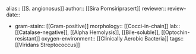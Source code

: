 alias:: [[S. angionosus]]
author:: [[Sira Pornsiriprasert]] 
reviewer::
review-date::

- gram-stain:: [[Gram-positive]] 
  morphology:: [[Cocci-in-chain]] 
  lab:: [[Catalase-negative]], [[Alpha Hemolysis]], [[Bile-soluble]], [[Optochin-resistant]] 
  oxygen-environment:: [[Clinically Aerobic Bacteria]]
  tags:: [[Viridans Streptococcus]]